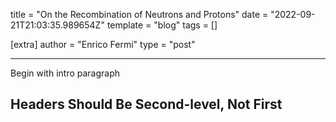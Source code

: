 title = "On the Recombination of Neutrons and Protons"
date = "2022-09-21T21:03:35.989654Z"
template = "blog"
tags = []

[extra]
author = "Enrico Fermi"
type = "post"

---

Begin with intro paragraph

<!-- Ideally, for SEO there should be an image after the first paragraph or two -->

## Headers Should Be Second-level, Not First
